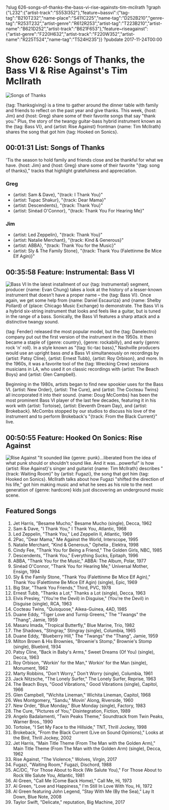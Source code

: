 ?slug 626-songs-of-thanks-the-bass-vi-rise-againsts-tim-mcilrath
?graph {"L232":{"artist-track":"S553I352"},"feature~bassvi":{"tag-tag":"B210T232","name-place":"S411C225","name-tag":"D252B210","genre-tag":"R253T232","artist-genre":"R612R253","artist-tag":"T223B210","artist-name":"B621D252","artist-track":"B621F653"},"feature~riseagainst":{"artist-genre":"F220H632","artist-track":"F220W352","artist-name":"R225T524","name-tag":"T524H235"}}
?pubdate 2017-11-24T00:00

# Show 626: Songs of Thanks, the Bass VI & Rise Against's Tim McIlrath

![Songs of Thanks](//static.soundopinions.org/images/2017/songsofthanks_web.jpg)

{tag: Thanksgiving} is a time to gather around the dinner table with family and friends to reflect on the past year and give thanks. This week, {host: Jim} and {host: Greg} share some of their favorite songs that say "thank you." Plus, the story of the twangy guitar-bass hybrid instrument known as the {tag: Bass VI}, and {artist: Rise Against} frontman {name: Tim McIlrath} shares the song that got him {tag: Hooked on Sonics}.


## 00:01:31 List: Songs of Thanks
'Tis the season to hold family and friends close and be thankful for what we have. {host: Jim} and {host: Greg} share some of their favorite "{tag: song of thanks}," tracks that highlight gratefulness and appreciation.


### Greg
- {artist: Sam & Dave}, "{track: I Thank You}"
- {artist: Tupac Shakur}, "{track: Dear Mama}"
- {artist: Descendents}, "{track: Thank You}"
- {artist: Sinéad O'Connor}, "{track: Thank You For Hearing Me}"

### Jim
- {artist: Led Zeppelin}, "{track: Thank You}"
- {artist: Natalie Merchant}, "{track: Kind & Generous}"
- {artist: ABBA}, "{track: Thank You for the Music}"
- {artist: Sly & The Family Stone}, "{track: Thank You (Falettinme Be Mice Elf Agin)}"


## 00:35:58 Feature: Instrumental: Bass VI
![Bass VI](//static.soundopinions.org/images/2017/bassVI.JPG)
In the latest installment of our {tag: Instrumental} segment, producer {name: Evan Chung} takes a look at the history of a lesser-known instrument that doesn't have a proper name – the {tag: Bass VI}. Once again, we get some help from {name: Daniel Escauriza} and {name: Shelby Pollard} of {place: Chicago Music Exchange} to demonstrate. The Bass VI is a hybrid six-string instrument that looks and feels like a guitar, but is tuned in the range of a bass. Sonically, the Bass VI features a sharp attack and a distinctive twangy sound.

{tag: Fender} released the most popular model, but the {tag: Danelectro} company put out the first version of the instrument in the 1950s. It then became a staple of {genre: country}, {genre: rockabilly}, and early {genre: rock 'n' roll}. In a style known as "{tag: tic-tac bass}," Nashville producers would use an upright bass _and_ a Bass VI simultaneously on recordings by {artist: Patsy Cline}, {artist: Ernest Tubb}, {artist: Roy Orbison}, and more. In the 1960s, it was a favorite tool of the {tag: Wrecking Crew} sessions musicians in LA, who used it on classic recordings with {artist: The Beach Boys} and {artist: Glen Campbell}.

Beginning in the 1980s, artists began to find new spookier uses for the Bass VI. {artist: New Order}, {artist: The Cure}, and {artist: The Cocteau Twins} all incorporated it into their sound. {name: Doug McCombs} has been the most prominent Bass VI player of the last few decades, featuring it in his work with {artist: Tortoise}, {artist: Eleventh Dream Day}, and {artist: Brokeback}. McCombs stopped by our studios to discuss his love of the instrument and to perform Brokeback's "{track: From the Black Current}" live.

## 00:50:55 Feature: Hooked On Sonics: Rise Against
![Rise Against](//static.soundopinions.org/images/2017/rise%20against.jpg)
"It sounded like {genre: punk}...liberated from the idea of what punk should or shouldn't sound like. And it was...powerful" is how {artist: Rise Against}'s singer and guitarist {name: Tim McIlrath} describes "{track: Waiting Room}" by {artist: Fugazi}, the song that got him {tag: Hooked on Sonics}. McIlrath talks about how Fugazi "shifted the direction of his life,"  got him making music and what he sees as his role to the next generation of {genre: hardcore} kids just discovering an underground music scene. 

## Featured Songs
1. Jet Harris, "Besame Mucho," Besame Mucho (single), Decca, 1962
1. Sam & Dave, "I Thank You," I Thank You, Atlantic, 1968
1. Led Zeppelin, "Thank You," Led Zeppelin II, Atlantic, 1969
1. 2Pac, "Dear Mama," Me Against the World, Interscope, 1995
1. Natalie Merchant, "Kind & Generous," Ophelia , Elektra, 1998
1. Cindy Fee, "Thank You for Being a Friend," The Golden Girls, NBC, 1985
1. Descendents, "Thank You," Everything Sucks, Epitaph, 1996
1. ABBA, "Thank You for the Music," ABBA: The Album, Polar, 1977
1. Sinéad O'Connor, "Thank You for Hearing Me," Universal Mother, Ensign, 1994
1. Sly & the Family Stone, "Thank You (Falettinme Be Mice Elf Agin)," Thank You (Falettinme Be Mice Elf Agin) (single), Epic, 1969
1. Big Star, "Thank You Friends," Third, PVC, 1978
1. Ernest Tubb, "Thanks a Lot," Thanks a Lot (single), Decca, 1963
1. Elvis Presley, "(You're the Devil) in Disguise," (You're the Devil) in Disguise (single), RCA, 1963
1. Cocteau Twins, "Quisquose," Aikea-Guinea, 4AD, 1985
1. Duane Eddy, "Tiger Love and Turnip Greens," The "Twangs" the "Thang", Jamie, 1959
1. Masaru Imada, "Tropical Butterfly," Blue Marine, Trio, 1982
1. The Shadows, "Stingray," Stingray (single), Columbia, 1965
1. Duane Eddy, "Blueberry Hill," The "Twangs" the "Thang", Jamie, 1959
1. Milton Brown & His Brownies, "Brownie's Stomp," Brownie's Stomp (single), Bluebird, 1934
1. Patsy Cline, "Back in Baby's Arms," Sweet Dreams (Of You) (single), Decca, 1963
1. Roy Orbison, "Workin' for the Man," Workin' for the Man (single), Monument, 1962
1. Marty Robbins, "Don't Worry," Don't Worry (single), Columbia, 1961
1. Jack Nitzsche, "The Lonely Surfer," The Lonely Surfer, Reprise, 1963
1. The Beach Boys, "Good Vibrations," Good Vibrations (single), Capitol, 1966
1. Glen Campbell, "Wichita Lineman," Wichita Lineman, Capitol, 1968
1. Wes Montgomery, "Sandu," Movin' Along, Riverside, 1960
1. New Order, "Blue Monday," Blue Monday (single), Factory, 1983
1. The Cure, "Pictures of You," Disintegration, Fiction, 1989
1. Angelo Badalamenti, "Twin Peaks Theme," Soundtrack from Twin Peaks, Warner Bros., 1990
1. Tortoise, "I Set My Face to the Hillside," TNT, Thrill Jockey, 1998
1. Brokeback, "From the Black Current (Live on Sound Opinions)," Looks at the Bird, Thrill Jockey, 2002
1. Jet Harris, "Main Title Theme (From The Man with the Golden Arm)," Main Title Theme (From The Man with the Golden Arm) (single), Decca, 1962
1. Rise Against, "The Violence," Wolves, Virgin, 2017
1. Fugazi, "Waiting Room," Fugazi, Dischord, 1988
1. AC/DC, "For Those About to Rock (We Salute You)," For Those About to Rock We Salute You, Atlantic, 1981
1. Al Green, "Call Me (Come Back Home)," Call Me, Hi, 1973
1. Al Green, "Love and Happiness," I'm Still In Love With You, Hi, 1972
1. Al Green featuring John Legend, "Stay With Me (By the Sea)," Lay It Down, Blue Note, 2008
1. Taylor Swift, "Delicate," reputation, Big Machine, 2017
